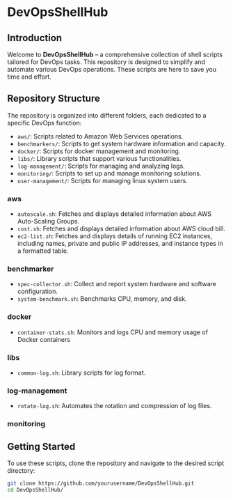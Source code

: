 # DevOpsShellHub

## Introduction
Welcome to **DevOpsShellHub** – a comprehensive collection of shell scripts tailored for DevOps tasks. This repository is designed to simplify and automate various DevOps operations. These scripts are here to save you time and effort.

## Repository Structure
The repository is organized into different folders, each dedicated to a specific DevOps function:

- `aws/`: Scripts related to Amazon Web Services operations.
- `benchmarkers/`: Scripts to get system hardware information and capacity.
- `docker/`: Scripts for docker management and monitoring.
- `libs/`: Library scripts that support various functionalities.
- `log-management/`: Scripts for managing and analyzing logs.
- `monitoring/`: Scripts to set up and manage monitoring solutions.
- `user-management/`: Scripts for managing linux system users.

### aws
- `autoscale.sh`: Fetches and displays detailed information about AWS Auto-Scaling Groups.
- `cost.sh`: Fetches and displays detailed information about AWS cloud bill.
- `ec2-list.sh`: Fetches and displays details of running EC2 instances, including names, private and public IP addresses, and instance types in a formatted table.

### benchmarker
- `spec-collector.sh`: Collect and report system hardware and software configuration.
- `system-benchmark.sh`: Benchmarks CPU, memory, and disk.

### docker
- `container-stats.sh`:  Monitors and logs CPU and memory usage of Docker containers

### libs
- `common-log.sh`: Library scripts for log format.

### log-management
- `rotate-log.sh`: Automates the rotation and compression of log files.

### monitoring


## Getting Started
To use these scripts, clone the repository and navigate to the desired script directory:

```bash
git clone https://github.com/yourusername/DevOpsShellHub.git
cd DevOpsShellHub/